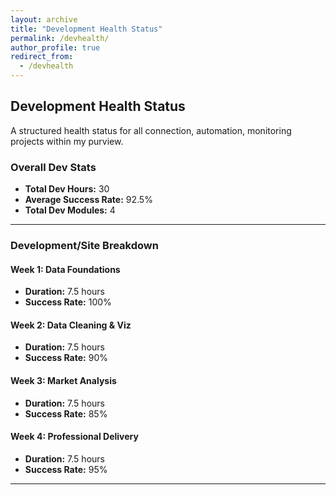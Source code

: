 ```yaml
---
layout: archive
title: "Development Health Status"
permalink: /devhealth/
author_profile: true
redirect_from:
  - /devhealth
---
```


## Development Health Status

A structured health status for all connection, automation, monitoring projects within my purview.

### Overall Dev Stats

* **Total Dev Hours:** 30
* **Average Success Rate:** 92.5%
* **Total Dev Modules:** 4

---

### Development/Site Breakdown

#### Week 1: Data Foundations
* **Duration:** 7.5 hours
* **Success Rate:** 100%

#### Week 2: Data Cleaning & Viz
* **Duration:** 7.5 hours
* **Success Rate:** 90%

#### Week 3: Market Analysis
* **Duration:** 7.5 hours
* **Success Rate:** 85%

#### Week 4: Professional Delivery
* **Duration:** 7.5 hours
* **Success Rate:** 95%

---
